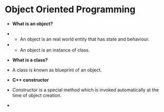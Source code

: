 # Object Oriented Programming

- **What is an object?**
- - An object is an real world entity that has state and behaviour.
- - An object is an instance of class.

- **What is a class?**
- A class is known as blueprint of an object.

- **C++ constructor**
- Constructor is a special method which is invoked automatically at the time of object creation.
-  